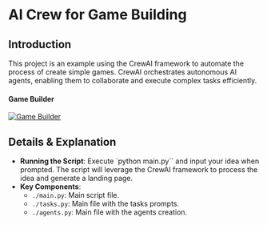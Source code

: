 # AI Crew for Game Building
## Introduction
This project is an example using the CrewAI framework to automate the process of create simple games. CrewAI orchestrates autonomous AI agents, enabling them to collaborate and execute complex tasks efficiently.

#### Game Builder
[![Game Builder](https://img.youtube.com/vi/g1AQxvR7Vsg/0.jpg)](https://www.youtube.com/watch?v=g1AQxvR7Vsg "Game Builder")

## Details & Explanation
- **Running the Script**: Execute `python main.py`` and input your idea when prompted. The script will leverage the CrewAI framework to process the idea and generate a landing page.
- **Key Components**:
  - `./main.py`: Main script file.
  - `./tasks.py`: Main file with the tasks prompts.
  - `./agents.py`: Main file with the agents creation.
